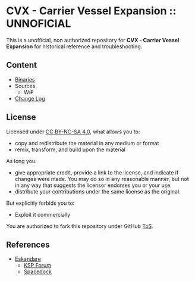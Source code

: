 # CVX - Carrier Vessel Expansion :: UNNOFICIAL

This is a unofficial, non authorized repository for **CVX - Carrier Vessel Expansion** for historical reference and troubleshooting.


## Content
* [Binaries](https://github.com/net-lisias-ksph/CVX/tree/Archive)
* Sources
	+ WiP
* [Change Log](./CHANGE_LOG.md)


## License

Licensed under [CC BY-NC-SA 4.0](https://creativecommons.org/licenses/by-nc-nd/4.0/?), what allows you to:

* copy and redistribute the material in any medium or format
* remix, transform, and build upon the material

As long you:

* give appropriate credit, provide a link to the license, and indicate if changes were made. You may do so in any reasonable manner, but not in any way that suggests the licensor endorses you or your use.
* distribute your contributions under the same license as the original.

But explicitly forbids you to:

* Exploit it commercially

You are authorized to fork this repository under GitHub [ToS](https://help.github.com/articles/github-terms-of-service/).


## References

* [Eskandare](https://forum.kerbalspaceprogram.com/index.php?/profile/62742-eskandare/)
	+ [KSP Forum](https://forum.kerbalspaceprogram.com/index.php?/topic/148118-*)
	+ [Spacedock](https://spacedock.info/mod/954/Carrier%20Vessel%20eXpansion%20%28CVX%29)
